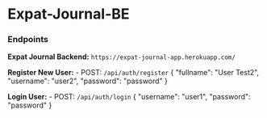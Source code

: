 # Expat-Journal-BE


### Endpoints

**Expat Journal Backend:** `https://expat-journal-app.herokuapp.com/`

**Register New User:** 
    - POST: `/api/auth/register`
    {
        "fullname": "User Test2",
        "username": "user2",
        "password": "password"
    }

**Login User:** 
    - POST: `/api/auth/login`
    {
        "username": "user1",
        "password": "password"
    }